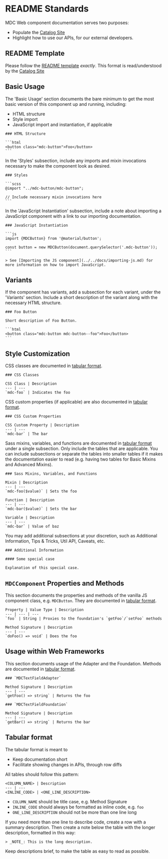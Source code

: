 # README Standards

MDC Web component documentation serves two purposes:

* Populate the [Catalog Site](https://material.io/components/web/catalog/)
* Highlight how to use our APIs, for our external developers.

## README Template

Please follow the [README template](readme_template.md) *exactly*. This format is
read/understood by the [Catalog Site](https://material.io/components/web/catalog/)

## Basic Usage

The 'Basic Usage' section documents the bare minimum to get the most basic version of this component up and running, including:
* HTML structure
* Style import
* JavaScript import and instantiation, if applicable

~~~
### HTML Structure

```html
<button class="mdc-button">Foo</button>
```
~~~

In the 'Styles' subsection, include any imports and mixin invocations necessary to make the component look as desired.
~~~
### Styles

```scss
@import "../mdc-button/mdc-button";

// Include necessary mixin invocations here
```
~~~

In the 'JavaScript Instantiation' subsection, include a note about importing a JavaScript component with a link to our importing documentation.
~~~
### JavaScript Instantiation

```js
import {MDCButton} from '@material/button';

const button = new MDCButton(document.querySelector('.mdc-button'));
```

> See [Importing the JS component](../../docs/importing-js.md) for more information on how to import JavaScript.
~~~

## Variants

If the component has variants, add a subsection for each variant, under the 'Variants' section. Include a short description of the variant along with the necessary HTML structure.

~~~
### Foo Button

Short description of Foo Button.

```html
<button class="mdc-button mdc-button--foo">Foo</button>
```
~~~

## Style Customization

CSS classes are documented in [tabular format](#tabular-format).

~~~
### CSS Classes

CSS Class | Description
--- | ---
`mdc-foo` | Indicates the foo
~~~

CSS custom properties (if applicable) are also documented in [tabular format](#tabular-format).

~~~
### CSS Custom Properties

CSS Custom Property | Description
--- | ---
`mdc-bar` | The bar
~~~

Sass mixins, variables, and functions are documented in [tabular format](#tabular-format) under a single subsection. Only include the tables that are applicable. You can include subsections or separate the tables into smaller tables if it makes the documentation easier to read (e.g. having two tables for Basic Mixins and Advanced Mixins). 

~~~
### Sass Mixins, Variables, and Functions

Mixin | Description
--- | ---
`mdc-foo($value)` | Sets the foo

Function | Description
--- | ---
`mdc-bar($value)` | Sets the bar

Variable | Description
--- | ---
`mdc-bar` | Value of baz
~~~

You may add additional subsections at your discretion, such as Additional Information, Tips & Tricks, Util API, Caveats, etc.

~~~
### Additional Information

#### Some special case

Explanation of this special case.
~~~

## `MDCComponent` Properties and Methods

This section documents the properties and methods of the vanilla JS component class, e.g. `MDCButton`. They are documented in [tabular format](#tabular-format).

~~~
Property | Value Type | Description
--- | --- | ---
`foo` | String | Proxies to the foundation's `getFoo`/`setFoo` methods
~~~

~~~
Method Signature | Description
--- | ---
`doFoo() => void` | Does the foo
~~~

## Usage within Web Frameworks

This section documents usage of the Adapter and the Foundation. Methods are documented in [tabular format](#tabular-format).

~~~
### `MDCTextFieldAdapter`

Method Signature | Description
--- | ---
`getFoo() => string` | Returns the foo
~~~

~~~
### `MDCTextFieldFoundation`

Method Signature | Description
--- | ---
`getBar() => string` | Returns the bar
~~~

## Tabular format

The tabular format is meant to

* Keep documentation short
* Facilitate showing changes in APIs, through row diffs

All tables should follow this pattern:

```
<COLUMN_NAME> | Description
--- | ---
<INLINE_CODE> | <ONE_LINE_DESCRIPTION>
```

* `COLUMN_NAME` should be title case, e.g. Method Signature
* `INLINE_CODE` should always be formatted as inline code, e.g. `foo`
* `ONE_LINE_DESCRIPTION` should not be more than one line long

If you need more than one line to describe code, create a row with a
summary description. Then create a note below the table with the longer description, formatted in this way:

~~~
> _NOTE_: This is the long description.
~~~

Keep descriptions brief, to make the table as easy to read as possible.
